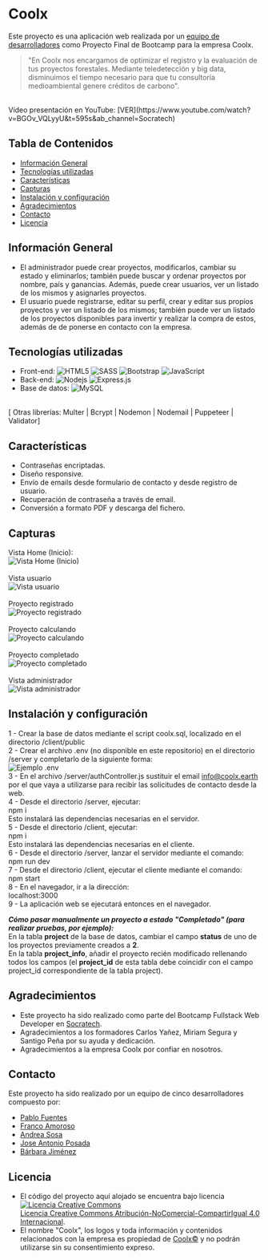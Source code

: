 # Coolx
Este proyecto es una aplicación web realizada por un [equipo de desarrolladores](#contacto) como Proyecto Final de Bootcamp para la empresa Coolx.<br/>
 >"En Coolx nos encargamos de optimizar el  registro y la evaluación de tus proyectos forestales. Mediante teledetección y big data, disminuimos el tiempo necesario para que tu consultoría medioambiental genere créditos de carbono".
<br/>
Vídeo presentación en YouTube: [VER](https://www.youtube.com/watch?v=BGOv_VQLyyU&t=595s&ab_channel=Socratech)


## Tabla de Contenidos
* [Información General](#informacion-general)
* [Tecnologías utilizadas](#tecnologías-utilizadas)
* [Características](#características)
* [Capturas](#capturas)
* [Instalación y configuración](#instalación-y-configuración)
* [Agradecimientos](#agradecimientos)
* [Contacto](#contacto)
* [Licencia](#licencia)


## Información General
- El administrador puede crear proyectos, modificarlos, cambiar su estado y eliminarlos; también puede buscar y ordenar proyectos por nombre, país y ganancias. Además, puede crear usuarios, ver un listado de los mismos y asignarles proyectos.
- El usuario puede registrarse, editar su perfil, crear y editar sus propios proyectos y ver un listado de los mismos; también puede ver un listado de los proyectos disponibles para invertir y realizar la compra de estos, además de de ponerse en contacto con la empresa.


## Tecnologías utilizadas
- Front-end: ![HTML5](https://img.shields.io/badge/-HTML5-E34F26?style=flat-square&logo=html5&logoColor=white)
![SASS](https://img.shields.io/badge/SASS-hotpink.svg?style=for-the-badge&logo=SASS&logoColor=white)
![Bootstrap](https://img.shields.io/badge/-Bootstrap-563D7C?style=flat-square&logo=bootstrap)
![JavaScript](https://img.shields.io/badge/-JavaScript-black?style=flat-square&logo=javascript)
- Back-end: ![Nodejs](https://img.shields.io/badge/-Nodejs-black?style=flat-square&logo=Node.js)
![Express.js](https://img.shields.io/badge/express.js-%23404d59.svg?style=for-the-badge&logo=express&logoColor=%2361DAFB)
- Base de datos: ![MySQL](https://img.shields.io/badge/-MySQL-black?style=flat-square&logo=mysql)
<br/>
[  Otras librerías:  Multer  |  Bcrypt  |  Nodemon  |  Nodemail  |  Puppeteer  |  Validator]


## Características
- Contraseñas encriptadas.
- Diseño responsive.
- Envío de emails desde formulario de contacto y desde registro de usuario.
- Recuperación de contraseña a través de email.
- Conversión a formato PDF y descarga del fichero.


## Capturas
Vista Home (Inicio):
<br/>
![Vista Home (Inicio)](https://github.com/reposocratech/Coolx/blob/master/screenshots/home.png)
<br/>
<br/>
Vista usuario
<br/>
![Vista usuario](https://github.com/reposocratech/Coolx/blob/master/screenshots/user_view.png)
<br/>
<br/>
Proyecto registrado
<br/>
![Proyecto registrado](https://github.com/reposocratech/Coolx/blob/master/screenshots/registered_project.png)
<br/>
<br/>
Proyecto calculando
<br/>
![Proyecto calculando](https://github.com/reposocratech/Coolx/blob/master/screenshots/calculate_project.png)
<br/>
<br/>
Proyecto completado
<br/>
![Proyecto completado](https://github.com/reposocratech/Coolx/blob/master/screenshots/completed_project.png)
<br/>
<br/>
Vista administrador
<br/>
![Vista administrador](https://github.com/reposocratech/Coolx/blob/master/screenshots/admin_view.png)


## Instalación y configuración
1 - Crear la base de datos mediante el script coolx.sql, localizado en el directorio /client/public
<br/>
2 - Crear el archivo .env (no disponible en este repositorio) en el directorio /server y completarlo de la siguiente forma:
<br/>
![Ejemplo .env](https://github.com/Frankovg/proyecto_final_socratech/blob/master/ENV.png)
<br/>
3 - En el archivo /server/authController.js sustituir el email info@coolx.earth por el que vaya a utilizarse para recibir las solicitudes de contacto desde la web.
<br/>
4 - Desde el directorio /server, ejecutar: <br/>
   npm i
<br/>
Esto instalará las dependencias necesarias en el servidor.
<br/>
5 - Desde el directorio /client, ejecutar:<br/>
   npm i
<br/>
Esto instalará las dependencias necesarias en el cliente.
<br/>
6 - Desde el directorio /server, lanzar el servidor mediante el comando:<br/>
   npm run dev
<br/>
7 - Desde el directorio /client, ejecutar el cliente mediante el comando:<br/>
      npm start
<br/>
8 - En el navegador, ir a la dirección: <br/>
   localhost:3000
<br/>
9 - La aplicación web se ejecutará entonces en el navegador.
<br/>

***Cómo pasar manualmente un proyecto a estado "**Completado**" (para realizar pruebas, por ejemplo):***<br/>
En la tabla **project** de la base de datos, cambiar el campo **status** de uno de los proyectos previamente creados a **2**.<br/>
En la tabla **project_info**, añadir el proyecto recién modificado rellenando todos los campos (el **project_id** de esta tabla debe coincidir con el campo project_id correspondiente de la tabla project).<br/>


## Agradecimientos
- Este proyecto ha sido realizado como parte del Bootcamp Fullstack Web Developer en [Socratech](https://socratech.es/).
- Agradecimientos a los formadores Carlos Yañez, Miriam Segura y Santigo Peña por su ayuda y dedicación.
- Agradecimientos a la empresa Coolx por confiar en nosotros.


## Contacto
Este proyecto ha sido realizado por un equipo de cinco desarrolladores compuesto por:
- [Pablo Fuentes](https://www.linkedin.com/in/pablo-fuentes-quirosa/)
- [Franco Amoroso](https://www.linkedin.com/in/francoamoroso/)
- [Andrea Sosa](https://www.linkedin.com/in/andrea-sosamolina/)
- [Jose Antonio Posada](https://www.linkedin.com/in/jose-antonio-posada/)
- [Bárbara Jiménez](https://www.linkedin.com/in/barbarajg/)

## Licencia
- El código del proyecto aquí alojado se encuentra bajo licencia <a rel="license" href="http://creativecommons.org/licenses/by-nc-sa/4.0/"><img alt="Licencia Creative Commons" style="border-width:0" src="https://i.creativecommons.org/l/by-nc-sa/4.0/88x31.png" /></a><br /> <a rel="license" href="http://creativecommons.org/licenses/by-nc-sa/4.0/">Licencia Creative Commons Atribución-NoComercial-CompartirIgual 4.0 Internacional</a>.
- El nombre "Coolx", los logos y toda información y contenidos relacionados con la empresa es propiedad de [Coolx©](https://coolx.earth/) y no podrán utilizarse sin su consentimiento expreso.
